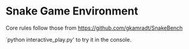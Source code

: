 # Snake Game Environment

Core rules follow those from https://github.com/gkamradt/SnakeBench

`python interactive_play.py' to try it in the console.